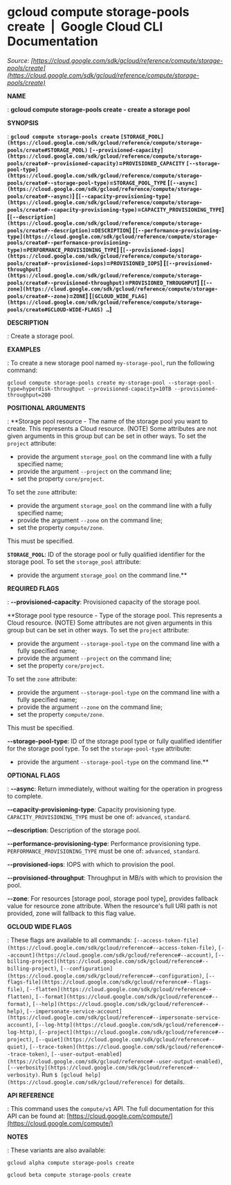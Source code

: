 # gcloud compute storage-pools create  |  Google Cloud CLI Documentation

*Source: [https://cloud.google.com/sdk/gcloud/reference/compute/storage-pools/create](https://cloud.google.com/sdk/gcloud/reference/compute/storage-pools/create)*

**NAME**

: **gcloud compute storage-pools create - create a storage pool**

**SYNOPSIS**

: **`gcloud compute storage-pools create` `[STORAGE_POOL](https://cloud.google.com/sdk/gcloud/reference/compute/storage-pools/create#STORAGE_POOL)` `[--provisioned-capacity](https://cloud.google.com/sdk/gcloud/reference/compute/storage-pools/create#--provisioned-capacity)`=`PROVISIONED_CAPACITY` `[--storage-pool-type](https://cloud.google.com/sdk/gcloud/reference/compute/storage-pools/create#--storage-pool-type)`=`STORAGE_POOL_TYPE` [`[--async](https://cloud.google.com/sdk/gcloud/reference/compute/storage-pools/create#--async)`] [`[--capacity-provisioning-type](https://cloud.google.com/sdk/gcloud/reference/compute/storage-pools/create#--capacity-provisioning-type)`=`CAPACITY_PROVISIONING_TYPE`] [`[--description](https://cloud.google.com/sdk/gcloud/reference/compute/storage-pools/create#--description)`=`DESCRIPTION`] [`[--performance-provisioning-type](https://cloud.google.com/sdk/gcloud/reference/compute/storage-pools/create#--performance-provisioning-type)`=`PERFORMANCE_PROVISIONING_TYPE`] [`[--provisioned-iops](https://cloud.google.com/sdk/gcloud/reference/compute/storage-pools/create#--provisioned-iops)`=`PROVISIONED_IOPS`] [`[--provisioned-throughput](https://cloud.google.com/sdk/gcloud/reference/compute/storage-pools/create#--provisioned-throughput)`=`PROVISIONED_THROUGHPUT`] [`[--zone](https://cloud.google.com/sdk/gcloud/reference/compute/storage-pools/create#--zone)`=`ZONE`] [`[GCLOUD_WIDE_FLAG](https://cloud.google.com/sdk/gcloud/reference/compute/storage-pools/create#GCLOUD-WIDE-FLAGS) …`]**

**DESCRIPTION**

: Create a storage pool.

**EXAMPLES**

: To create a new storage pool named `my-storage-pool`, run the
following command:

```
gcloud compute storage-pools create my-storage-pool --storage-pool-type=hyperdisk-throughput --provisioned-capacity=10TB --provisioned-throughput=200
```

**POSITIONAL ARGUMENTS**

: **Storage pool resource - The name of the storage pool you want to create. This
represents a Cloud resource. (NOTE) Some attributes are not given arguments in
this group but can be set in other ways.
To set the `project` attribute:

- provide the argument `storage_pool` on the command line with a fully
specified name;
- provide the argument `--project` on the command line;
- set the property `core/project`.

To set the `zone` attribute:

- provide the argument `storage_pool` on the command line with a fully
specified name;
- provide the argument `--zone` on the command line;
- set the property `compute/zone`.

This must be specified.

**`STORAGE_POOL`**:
ID of the storage pool or fully qualified identifier for the storage pool.
To set the `storage_pool` attribute:

- provide the argument `storage_pool` on the command line.**

**REQUIRED FLAGS**

: **--provisioned-capacity**:
Provisioned capacity of the storage pool.

**Storage pool type resource - Type of the storage pool. This represents a Cloud
resource. (NOTE) Some attributes are not given arguments in this group but can
be set in other ways.
To set the `project` attribute:

- provide the argument `--storage-pool-type` on the command line with a
fully specified name;
- provide the argument `--project` on the command line;
- set the property `core/project`.

To set the `zone` attribute:

- provide the argument `--storage-pool-type` on the command line with a
fully specified name;
- provide the argument `--zone` on the command line;
- set the property `compute/zone`.

This must be specified.

**--storage-pool-type**:
ID of the storage pool type or fully qualified identifier for the storage pool
type.
To set the `storage-pool-type` attribute:

- provide the argument `--storage-pool-type` on the command line.**

**OPTIONAL FLAGS**

: **--async**:
Return immediately, without waiting for the operation in progress to complete.

**--capacity-provisioning-type**:
Capacity provisioning type. `CAPACITY_PROVISIONING_TYPE`
must be one of: `advanced`, `standard`.

**--description**:
Description of the storage pool.

**--performance-provisioning-type**:
Performance provisioning type.
`PERFORMANCE_PROVISIONING_TYPE` must be one of:
`advanced`, `standard`.

**--provisioned-iops**:
IOPS with which to provision the pool.

**--provisioned-throughput**:
Throughput in MB/s with which to provision the pool.

**--zone**:
For resources [storage pool, storage pool type], provides fallback value for
resource zone attribute. When the resource's full URI path is not provided, zone
will fallback to this flag value.

**GCLOUD WIDE FLAGS**

: These flags are available to all commands: `[--access-token-file](https://cloud.google.com/sdk/gcloud/reference#--access-token-file)`,
`[--account](https://cloud.google.com/sdk/gcloud/reference#--account)`, `[--billing-project](https://cloud.google.com/sdk/gcloud/reference#--billing-project)`,
`[--configuration](https://cloud.google.com/sdk/gcloud/reference#--configuration)`,
`[--flags-file](https://cloud.google.com/sdk/gcloud/reference#--flags-file)`,
`[--flatten](https://cloud.google.com/sdk/gcloud/reference#--flatten)`, `[--format](https://cloud.google.com/sdk/gcloud/reference#--format)`, `[--help](https://cloud.google.com/sdk/gcloud/reference#--help)`, `[--impersonate-service-account](https://cloud.google.com/sdk/gcloud/reference#--impersonate-service-account)`,
`[--log-http](https://cloud.google.com/sdk/gcloud/reference#--log-http)`,
`[--project](https://cloud.google.com/sdk/gcloud/reference#--project)`, `[--quiet](https://cloud.google.com/sdk/gcloud/reference#--quiet)`, `[--trace-token](https://cloud.google.com/sdk/gcloud/reference#--trace-token)`, `[--user-output-enabled](https://cloud.google.com/sdk/gcloud/reference#--user-output-enabled)`,
`[--verbosity](https://cloud.google.com/sdk/gcloud/reference#--verbosity)`.
Run `$ [gcloud help](https://cloud.google.com/sdk/gcloud/reference)` for details.

**API REFERENCE**

: This command uses the `compute/v1` API. The full documentation for
this API can be found at: [https://cloud.google.com/compute/](https://cloud.google.com/compute/)

**NOTES**

: These variants are also available:

```
gcloud alpha compute storage-pools create
```

```
gcloud beta compute storage-pools create
```